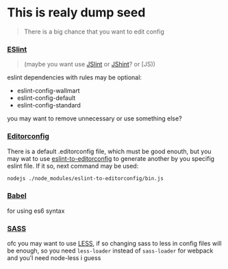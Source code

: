 # This is realy dump seed

> There is a big chance that you want to edit config

### [ESlint](http://eslint.org/)
> (maybe you want use [JSlint](http://www.jslint.com/) or 
> [JShint](http://www.jslint.com/)? or [JS))

eslint dependencies with rules may be optional:
- eslint-config-wallmart
- eslint-config-default
- eslint-config-standard
  
you may want to remove unnecessary or use something else?  

### [Editorconfig](http://editorconfig.org/)

There is a default .editorconfig file, which must be good enouth, but you 
may wat to use [eslint-to-editorconfig](https://github.com/sun1x/eslint-to-editorconfig)
to generate another by you specifig eslint file. If it so, next command may 
be used:
```bash
nodejs ./node_modules/eslint-to-editorconfig/bin.js
```

### [Babel](https://babeljs.io/)
for using es6 syntax

### [SASS](http://sass-lang.com/)
ofc you may want to use [LESS](http://lesscss.org/), if so changing sass to
less in config files will be enough, so you need `less-loader` instead of
`sass-loader` for webpack and you'l need node-less i guess

